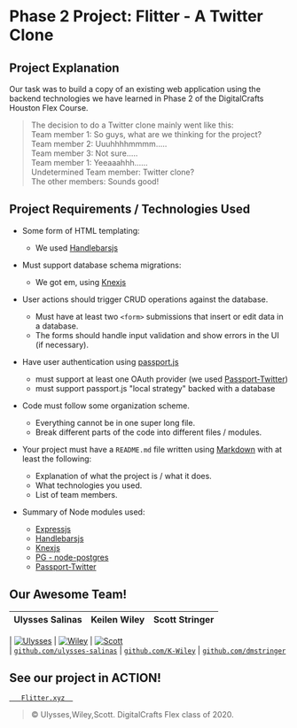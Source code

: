# Phase 2 Project: Flitter - A Twitter Clone

## Project Explanation
Our task was to build a copy of an existing web application using the backend technologies we have learned in Phase 2 of the DigitalCrafts Houston Flex Course.
> The decision to do a Twitter clone mainly went like this:  
> Team member 1: So guys, what are we thinking for the project?  
> Team member 2: Uuuhhhhmmmm.....  
> Team member 3: Not sure.....  
> Team member 1: Yeeaaahhh......  
> Undetermined Team member: Twitter clone?  
> The other members: Sounds good!

## Project Requirements / Technologies Used
- Some form of HTML templating:
    - We used [Handlebarsjs](https://handlebarsjs.com/)

- Must support database schema migrations:
    - We got em, using [Knexjs](http://knexjs.org/)

- User actions should trigger CRUD operations against the database.
    - Must have at least two `<form>` submissions that insert or edit data in a database.
    - The forms should handle input validation and show errors in the UI (if necessary).

- Have user authentication using [passport.js](http://www.passportjs.org/)
    - must support at least one OAuth provider (we used [Passport-Twitter](http://www.passportjs.org/packages/passport-twitter/))
    - must support passport.js "local strategy" backed with a database

- Code must follow some organization scheme.
    - Everything cannot be in one super long file.
    - Break different parts of the code into different files / modules.

- Your project must have a `README.md` file written using [Markdown](https://guides.github.com/features/mastering-markdown/) with at least the following:
    - Explanation of what the project is / what it does.
    - What technologies you used.
    - List of team members.

- Summary of Node modules used:
    - [Expressjs](https://expressjs.com/)
    - [Handlebarsjs](https://handlebarsjs.com/)
    - [Knexjs](http://knexjs.org/)
    - [PG - node-postgres](https://www.npmjs.com/package/pg)
    - [Passport-Twitter](http://www.passportjs.org/packages/passport-twitter/)


## Our Awesome Team!
| **Ulysses Salinas** | **Keilen Wiley** | **Scott Stringer**|
| :-------------: |:-----------------:| :----------------:|

| [![Ulysses](https://github.com/ulysses-salinas/phase-2-project/blob/master/public/images/uly.jpg?s=200)](https://github.com/ulysses-salinas/phase-2-project) | [![Wiley](https://github.com/ulysses-salinas/phase-2-project/blob/master/public/images/wiley.jpg?s=200)](https://github.com/ulysses-salinas/phase-2-project) | [![Scott](https://github.com/ulysses-salinas/phase-2-project/blob/master/public/images/scott.jpg?s=200)](https://github.com/ulysses-salinas/phase-2-project)  
| <a href="https://github.com/ulysses-salinas" target="_blank">`github.com/ulysses-salinas`</a> | <a href="https://github.com/K-Wiley" target="_blank">`github.com/K-Wiley`</a> | <a href="https://github.com/dmstringer" target="_blank">`github.com/dmstringer`</a> 

## See our project in ACTION!
<a href="https://flitter.xyz" target="_blank">`    Flitter.xyz   `</a>

> © Ulysses,Wiley,Scott. DigitalCrafts Flex class of 2020.
